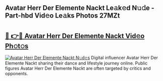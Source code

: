 ## Avatar Herr Der Elemente Nackt Le𝚊k𝚎d N𝚞𝚍e - Part-hbd Vid𝚎o Le𝚊ks Photos 27MZt

# <h2><a href="http://fb5oei.evod.top/?m=Avatar+Herr+Der+Elemente+Nackt">🔗 👉🔴 Avatar Herr Der Elemente Nackt Vid𝚎o Ph𝚘t𝚘s</a></h2>

[![Avatar Herr Der Elemente Nackt N𝚞d𝚎s](https://i.imgur.com/8V9OHl7.gif)](http://fb5oei.evod.top/?m=Avatar+Herr+Der+Elemente+Nackt)
Digital influencer Avatar Herr Der Elemente Nackt sharing their dance and lifestyle journey online. Public figures Avatar Herr Der Elemente Nackt are often targeted by critics and opponents. 
